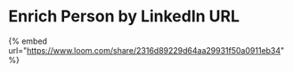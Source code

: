 # Enrich Person by LinkedIn URL

{% embed url="https://www.loom.com/share/2316d89229d64aa29931f50a0911eb34" %}
